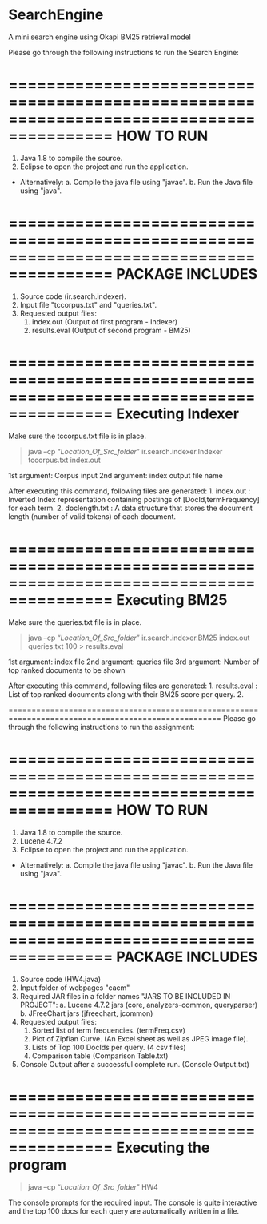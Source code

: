 # SearchEngine
A mini search engine using Okapi BM25 retrieval model

Please go through the following instructions to run the Search Engine:

=========================================================================================
HOW TO RUN
=========================================================================================
1. Java 1.8 to compile the source.
2. Eclipse to open the project and run the application.

- Alternatively:
a. Compile the java file using "javac".
b. Run the Java file using "java".

=========================================================================================
PACKAGE INCLUDES
=========================================================================================
1. Source code (ir.search.indexer).
2. Input file "tccorpus.txt" and "queries.txt".
3. Requested output files:
	1. index.out (Output of first program - Indexer)
	2. results.eval (Output of second program - BM25)

=========================================================================================
Executing Indexer
=========================================================================================
Make sure the tccorpus.txt file is in place.

> java –cp “_Location_Of_Src_folder_” ir.search.indexer.Indexer tccorpus.txt index.out

1st argument: Corpus input
2nd argument: index output file name

After executing this command, following files are generated:
	1. index.out : Inverted Index representation containing postings of [DocId,termFrequency] for each term.
	2. doclength.txt : A data structure that stores the document length (number of valid tokens) of each document.
	
=========================================================================================
Executing BM25
=========================================================================================
Make sure the queries.txt file is in place.

> java –cp “_Location_Of_Src_folder_” ir.search.indexer.BM25 index.out queries.txt 100 > results.eval

1st argument: index file
2nd argument: queries file
3rd argument: Number of top ranked documents to be shown

After executing this command, following files are generated:
	1. results.eval : List of top ranked documents along with their BM25 score per query.
	2. 
	
====================================================================================================
Please go through the following instructions to run the assignment:

=========================================================================================
HOW TO RUN
=========================================================================================
1. Java 1.8 to compile the source.
2. Lucene 4.7.2
3. Eclipse to open the project and run the application.

- Alternatively:
a. Compile the java file using "javac".
b. Run the Java file using "java".

=========================================================================================
PACKAGE INCLUDES
=========================================================================================
1. Source code (HW4.java)
2. Input folder of webpages "cacm"
3. Required JAR files in a folder names "JARS TO BE INCLUDED IN PROJECT":
	a. Lucene 4.7.2 jars (core, analyzers-common, queryparser)
	b. JFreeChart jars (jfreechart, jcommon)
4. Requested output files:
	1. Sorted list of term frequencies. (termFreq.csv)
	2. Plot of Zipfian Curve. (An Excel sheet as well as JPEG image file).
	3. Lists of Top 100 DocIds per query. (4 csv files)
	4. Comparison table (Comparison Table.txt)
5. Console Output after a successful complete run. (Console Output.txt)	

=========================================================================================
Executing the program
=========================================================================================

> java –cp “_Location_Of_Src_folder_” HW4

The console prompts for the required input.
The console is quite interactive and the top 100 docs for each query are automatically
written in a file.
